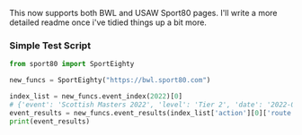 This now supports both BWL and USAW Sport80 pages. I'll write a more detailed readme once i've tidied things up a bit more.

### Simple Test Script

```python
from sport80 import SportEighty

new_funcs = SportEighty("https://bwl.sport80.com")

index_list = new_funcs.event_index(2022)[0]
# {'event': 'Scottish Masters 2022', 'level': 'Tier 2', 'date': '2022-03-19', 'results': 40, 'action': [{'type': 'route_button', 'route': '/public/rankings/results/379', 'text': 'View', 'icon': 'mdi-eye', 'disabled': False, 'confirmation_message': None, 'default_table_row_action': True}]}
event_results = new_funcs.event_results(index_list['action'][0]['route'])
print(event_results)
```
